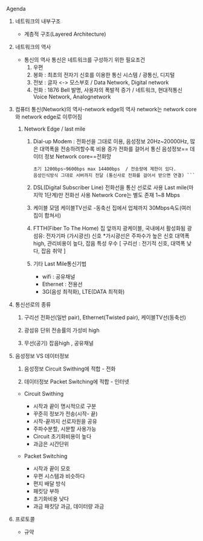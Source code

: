 Agenda

1. 네트워크의 내부구조
    - 계층적 구조(Layered Architecture)

2. 네트워크의 역사
    - 통신의 역사
    통신은 네트워크를 구성하기 위한 필요조건
        1. 우편 
        2. 봉화 : 최초의 전자기 신호를 이용한 통신 시스템 / 광통신, 디지털  
        3. 전보 : 글자 <-> 모스부호  / Data Network, Digital network
        4. 전화 : 1876 Bell 발명, 사용자의 폭발적 증가  / 네트워크, 현대적통신  Voice Network, Analognetwork

3. 컴퓨터 통신(Network)의 역사-network edge의 역사
    network는 network core와 network edge로 이루어짐
    
    1. Network Edge / last mile
        1. Dial-up Modem : 전화선을 그대로 이용, 음성정보 20Hz~20000Hz, 많은 대역폭을 전송하려할수록 비용 증가 
            전화를 걸어서 통신
            음성정보== 데이터 정보
            Network core==전화망
            ``` Binary 데이터 -> 가청주파수 
            초기 1200bps~9600bps max 14400bps  / 전송량에 제한이 있다.
            음성인식방식 그대로 서버까지 전달 (통신사로 전화를 걸어서 받으면 연결) ```
        
        2. DSL(Digital Subscriber Line)
            전화선을 통신 선로로 사용
            Last mile(마지막 1단계)만 전화선 사용
            Network Core는 별도 존재
            1~8 Mbps
        
        3. 케이블 모뎀
            케이블TV선로 -동축선
            집에서 업체까지 30Mbps속도(여러 집이 합쳐서)

        4. FTTH(Fiber To The Home)
            집 앞까지 광케이블, 국내에서 활성화됨
            광섬유: 전자기파 (가시광선) 신호  *가시광선은 주파수가 높은 신호
                대역폭 high, 관리비용이 높다, 잡음 특성 우수
                [ 구리선 : 전기적 신호, 대역폭 낮다, 잡음 취약 ]
        
        5. 기타 Last Mile통신기법
            - wifi : 공유채널
            - Ethernet : 전용선
            - 3G(음성 최적화), LTE(DATA 최적화)

4. 통신선로의 종류
    1. 구리선
        전화선(일반 pair), Ethernet(Twisted pair), 케이블TV선(동축선) 

    2. 광섬유
        단위 전송률의 가성비 high

    3. 무선(공기)
        잡음high , 공유채널      

5. 음성정보 VS 데이터정보
    1. 음성정보
        Circuit Swithing에 적합 - 전화

    2. 데이터정보
        Packet Switching에 적합 - 인터넷
    
    * Circuit Swithing
        - 시작과 끝이 명시적으로 구분
        - 꾸준히 정보가 전송(시작- 끝)
        - 시작-끝까지 선로자원을 공유
        - 주파수분할, 시분할 사용가능
        - Circuit 초기화비용이 높다
        - 과금은 시간단위

    * Packet Switching
        - 시작과 끝이 모호
        - 우편 시스템과 비슷하다
        - 편지 배달 방식
        - 패킷당 부하
        - 초기화비용 낮다
        - 과금 패킷당 과금, 데이터량 과금

6. 프로토콜
    - 규약
    
    